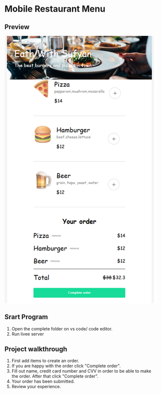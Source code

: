 # Mobile Restaurant Menu

## Preview

![preview](./assets/order-complete-state.png)

## Srart Program

1. Open the complete folder on vs code/ code editor.
2. Run livee server

## Project walkthrough

1. First add items to create an order.
2. If you are happy with the order click "Complete order".
3. Fill out name, credit card number and CVV in order to be able to make the order. After that click "Complete order".
4. Your order has been submitted.
5. Review your experience.
